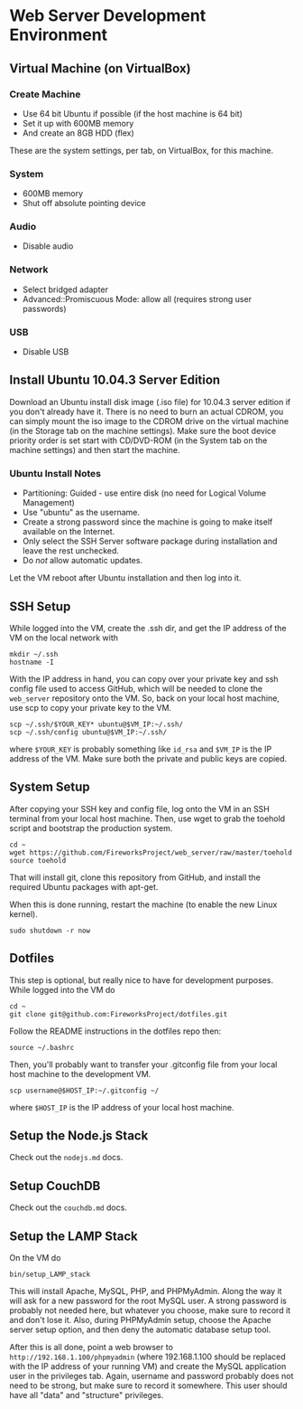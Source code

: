 Web Server Development Environment
==================================


Virtual Machine (on VirtualBox)
-------------------------------
### Create Machine
* Use 64 bit Ubuntu if possible (if the host machine is 64 bit)
* Set it up with 600MB memory
* And create an 8GB HDD (flex)

These are the system settings, per tab, on VirtualBox, for this machine.

### System
* 600MB memory
* Shut off absolute pointing device

### Audio
* Disable audio

### Network
* Select bridged adapter
* Advanced::Promiscuous Mode: allow all (requires strong user passwords)

### USB
* Disable USB


Install Ubuntu 10.04.3 Server Edition
-------------------------------------
Download an Ubuntu install disk image (.iso file) for 10.04.3 server edition if
you don't already have it. There is no need to burn an actual CDROM, you can
simply mount the iso image to the CDROM drive on the virtual machine (in the
Storage tab on the machine settings).  Make sure the boot device priority order
is set start with CD/DVD-ROM (in the System tab on the machine settings) and
then start the machine.

### Ubuntu Install Notes
* Partitioning: Guided - use entire disk (no need for Logical Volume Management)
* Use "ubuntu" as the username.
* Create a strong password since the machine is going to make itself available on the Internet.
* Only select the SSH Server software package during installation and leave the rest unchecked.
* Do *not* allow automatic updates.

Let the VM reboot after Ubuntu installation and then log into it.


SSH Setup
---------
While logged into the VM, create the .ssh dir, and get the IP address of the VM
on the local network with

    mkdir ~/.ssh
    hostname -I

With the IP address in hand, you can copy over your private key and ssh config
file used to access GitHub, which will be needed to clone the `web_server`
repository onto the VM.  So, back on your local host machine, use scp to copy
your private key to the VM.

    scp ~/.ssh/$YOUR_KEY* ubuntu@$VM_IP:~/.ssh/
    scp ~/.ssh/config ubuntu@$VM_IP:~/.ssh/

where `$YOUR_KEY` is probably something like `id_rsa` and `$VM_IP` is the IP
address of the VM. Make sure both the private and public keys are copied.


System Setup
------------
After copying your SSH key and config file, log onto the VM in an SSH terminal
from your local host machine.  Then, use wget to grab the toehold script and
bootstrap the production system.

    cd ~
    wget https://github.com/FireworksProject/web_server/raw/master/toehold
    source toehold

That will install git, clone this repository from GitHub, and install the
required Ubuntu packages with apt-get.

When this is done running, restart the machine (to enable the new Linux kernel).

    sudo shutdown -r now


Dotfiles
--------
This step is optional, but really nice to have for development purposes. While logged into the VM do

    cd ~
    git clone git@github.com:FireworksProject/dotfiles.git

Follow the README instructions in the dotfiles repo then:

    source ~/.bashrc

Then, you'll probably want to transfer your .gitconfig file from your local
host machine to the development VM.

    scp username@$HOST_IP:~/.gitconfig ~/

where `$HOST_IP` is the IP address of your local host machine.


Setup the Node.js Stack
-----------------------
Check out the `nodejs.md` docs.


Setup CouchDB
-------------
Check out the `couchdb.md` docs.


Setup the LAMP Stack
--------------------
On the VM do

    bin/setup_LAMP_stack

This will install Apache, MySQL, PHP, and PHPMyAdmin. Along the way it will ask
for a new password for the root MySQL user. A strong password is probably not
needed here, but whatever you choose, make sure to record it and don't lose it.
Also, during PHPMyAdmin setup, choose the Apache server setup option, and then
deny the automatic database setup tool.

After this is all done, point a web browser to
`http://192.168.1.100/phpmyadmin` (where 192.168.1.100 should be replaced with
the IP address of your running VM) and create the MySQL application user in the
privileges tab.  Again, username and password probably does not need to be
strong, but make sure to record it somewhere. This user should have all "data"
and "structure" privileges.

